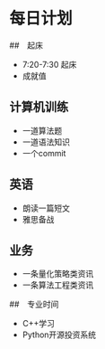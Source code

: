# 每日计划

##　起床

- 7:20-7:30 起床
- 成就值

## 计算机训练

- 一道算法题
- 一道语法知识
- 一个commit

## 英语

- 朗读一篇短文
- 雅思备战

## 业务

- 一条量化策略类资讯
- 一条算法工程类资讯

##　专业时间

- C++学习
- Python开源投资系统